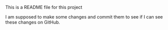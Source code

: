This is a README file for this project

I am supposed to make some changes and commit them to see if I can see these changes on GitHub.